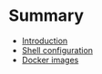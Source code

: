# Summary
- [Introduction](./introduction.md)
- [Shell configuration](./shell_configuration.md)
- [Docker images](./extern_docker_images.md)
